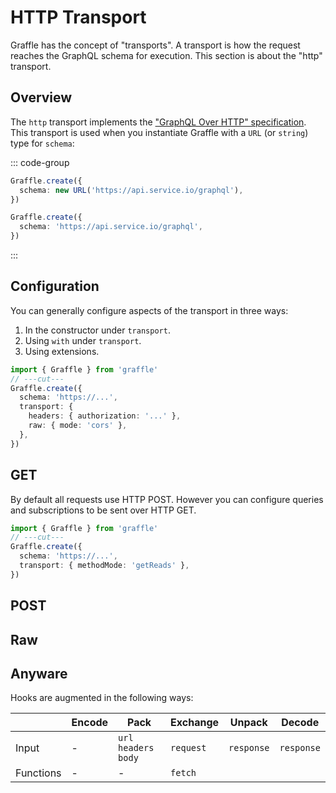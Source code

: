 # HTTP Transport

Graffle has the concept of "transports". A transport is how the request reaches the GraphQL schema for execution. This section is about the "http" transport.

<!--@include: @/guides/_example_links/transport-http.md-->

## Overview

The `http` transport implements the ["GraphQL Over HTTP" specification](https://github.com/graphql/graphql-over-http). This transport is used when you instantiate Graffle with a `URL` (or `string`) type for `schema`:

::: code-group

```ts [URL]
Graffle.create({
  schema: new URL('https://api.service.io/graphql'),
})
```

```ts [string]
Graffle.create({
  schema: 'https://api.service.io/graphql',
})
```

:::

## Configuration

You can generally configure aspects of the transport in three ways:

1. In the constructor under `transport`.
2. Using `with` under `transport`.
3. Using extensions.

```ts twoslash
import { Graffle } from 'graffle'
// ---cut---
Graffle.create({
  schema: 'https://...',
  transport: {
    headers: { authorization: '...' },
    raw: { mode: 'cors' },
  },
})
```

## GET

<!--@include: @/guides/_example_links/method-get.md-->

By default all requests use HTTP POST. However you can configure queries and subscriptions to be sent over HTTP GET.

```ts twoslash
import { Graffle } from 'graffle'
// ---cut---
Graffle.create({
  schema: 'https://...',
  transport: { methodMode: 'getReads' },
})
```

## POST

## Raw

## Anyware

Hooks are augmented in the following ways:

|           | Encode | Pack                   | Exchange  | Unpack     | Decode     |
| --------- | ------ | ---------------------- | --------- | ---------- | ---------- |
| Input     | -      | `url` `headers` `body` | `request` | `response` | `response` |
| Functions | -      | -                      | `fetch`   |            |            |

